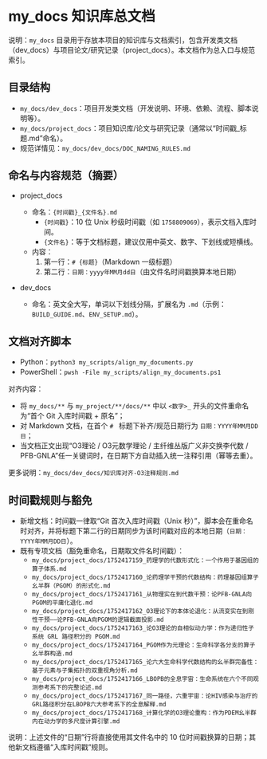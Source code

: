 # my_docs 知识库总文档

说明：`my_docs` 目录用于存放本项目的知识库与文档索引，包含开发类文档（dev_docs）与项目论文/研究记录（project_docs）。本文档作为总入口与规范索引。

## 目录结构
- `my_docs/dev_docs`：项目开发类文档（开发说明、环境、依赖、流程、脚本说明等）。
- `my_docs/project_docs`：项目知识库/论文与研究记录（通常以“时间戳_标题.md”命名）。
- 规范详情见：`my_docs/dev_docs/DOC_NAMING_RULES.md`

## 命名与内容规范（摘要）
- project_docs
  - 命名：`{时间戳}_{文件名}.md`
    - `{时间戳}`：10 位 Unix 秒级时间戳（如 `1758809069`），表示文档入库时间。
    - `{文件名}`：等于文档标题，建议仅用中英文、数字、下划线或短横线。
  - 内容：
    1. 第一行：`# {标题}`（Markdown 一级标题）
    2. 第二行：`日期：yyyy年MM月dd日`（由文件名时间戳换算本地日期）

- dev_docs
  - 命名：英文全大写，单词以下划线分隔，扩展名为 `.md`（示例：`BUILD_GUIDE.md`、`ENV_SETUP.md`）。

## 文档对齐脚本
- Python：`python3 my_scripts/align_my_documents.py`
- PowerShell：`pwsh -File my_scripts/align_my_documents.ps1`

对齐内容：
- 将 `my_docs/**` 与 `my_project/**/docs/**` 中以 `<数字>_` 开头的文件重命名为“首个 Git 入库时间戳 + 原名”；
- 对 Markdown 文档，在首个 `# ` 标题下补齐/规范日期行为 `日期：YYYY年MM月DD日`；
- 当文档正文出现“O3理论 / O3元数学理论 / 主纤维丛版广义非交换李代数 / PFB-GNLA”任一关键词时，在日期下方自动插入统一注释引用（幂等去重）。

更多说明：`my_docs/dev_docs/知识库对齐-O3注释规则.md`

## 时间戳规则与豁免

- 新增文档：时间戳一律取“Git 首次入库时间戳（Unix 秒）”，脚本会在重命名时对齐，并将标题下第二行的日期同步为该时间戳对应的本地日期（`日期：YYYY年MM月DD日`）。
- 既有专项文档（豁免重命名，日期取文件名时间戳）：
  - `my_docs/project_docs/1752417159_药理学的代数形式化：一个作用于基因组的算子体系.md`
  - `my_docs/project_docs/1752417160_论药理学干预的代数结构：药理基因组算子幺半群（PGOM）的形式化.md`
  - `my_docs/project_docs/1752417161_从物理实在到代数干预：论PFB-GNLA向PGOM的平庸化退化.md`
  - `my_docs/project_docs/1752417162_O3理论下的本体论退化：从流变实在到刚性干预——论PFB-GNLA向PGOM的逻辑截面投影.md`
  - `my_docs/project_docs/1752417163_论O3理论的自相似动力学：作为递归性子系统 GRL 路径积分的 PGOM.md`
  - `my_docs/project_docs/1752417164_PGOM作为元理论：生命科学各分支的算子幺半群构造.md`
  - `my_docs/project_docs/1752417165_论六大生命科学代数结构的幺半群完备性：基于元素与子集拓扑的双重视角分析.md`
  - `my_docs/project_docs/1752417166_LBOPB的全息宇宙：生命系统在六个不同观测参考系下的完整论述.md`
  - `my_docs/project_docs/1752417167_同一路径，六重宇宙：论HIV感染与治疗的GRL路径积分在LBOPB六大参考系下的全息解释.md`
  - `my_docs/project_docs/1752417168_计算化学的O3理论重构：作为PDEM幺半群内在动力学的多尺度计算引擎.md`

说明：上述文件的“日期”行将直接使用其文件名中的 10 位时间戳换算的日期；其他新文档遵循“入库时间戳”规则。

